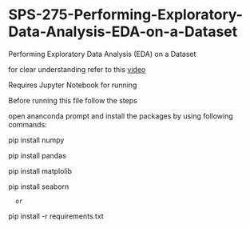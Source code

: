 # SPS-275-Performing-Exploratory-Data-Analysis-EDA-on-a-Dataset
Performing Exploratory Data Analysis (EDA) on a Dataset

for clear understanding refer to this <a href="https://drive.google.com/file/d/1aiZM3ga2kENFz8ieB0-THlAnAEzClP3S/view?usp=sharing">video</a>

Requires Jupyter Notebook for running

Before running this file follow the steps 

open ananconda prompt and install the packages by using following commands:

pip install numpy

pip install pandas

pip install matplolib

pip install seaborn

      or 
      
pip install -r requirements.txt
